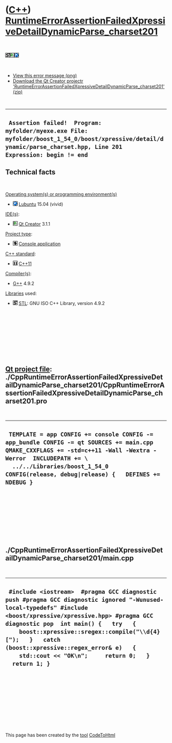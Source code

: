 



 

 

 

 

 

([C++](Cpp.md)) [RuntimeErrorAssertionFailedXpressiveDetailDynamicParse\_charset201](CppRuntimeErrorAssertionFailedXpressiveDetailDynamicParse_charset201.md)
===============================================================================================================================================================

 

![STL](PicStl.png)![Qt
Creator](PicQtCreator.png)![Lubuntu](PicLubuntu.png)

 

-   [View this error
    message (png)](CppRuntimeErrorAssertionFailedXpressiveDetailDynamicParse_charset201.png)
-   [Download the Qt Creator projectr
    'RuntimeErrorAssertionFailedXpressiveDetailDynamicParse\_charset201' (zip)](CppRuntimeErrorAssertionFailedXpressiveDetailDynamicParse_charset201.zip)

 

  --------------------------------------------------------------------------------------------------------------------------------------------------------------------
  ` Assertion failed!  Program: myfolder/myexe.exe File: myfolder/boost_1_54_0/boost/xpressive/detail/dynamic/parse_charset.hpp, Line 201  Expression: begin != end`
  --------------------------------------------------------------------------------------------------------------------------------------------------------------------

Technical facts
---------------

 

[Operating system(s) or programming environment(s)](CppOs.md)

-   ![Lubuntu](PicLubuntu.png) [Lubuntu](CppLubuntu.md) 15.04 (vivid)

[IDE(s)](CppIde.md):

-   ![Qt Creator](PicQtCreator.png) [Qt Creator](CppQtCreator.md) 3.1.1

[Project type](CppQtProjectType.md):

-   ![console](PicConsole.png) [Console
    application](CppConsoleApplication.md)

[C++ standard](CppStandard.md):

-   ![C++11](PicCpp11.png) [C++11](Cpp11.md)

[Compiler(s)](CppCompiler.md):

-   [G++](CppGpp.md) 4.9.2

[Libraries](CppLibrary.md) used:

-   ![STL](PicStl.png) [STL](CppStl.md): GNU ISO C++ Library, version
    4.9.2

 

 

 

 

 

[Qt project file](CppQtProjectFile.md): ./CppRuntimeErrorAssertionFailedXpressiveDetailDynamicParse\_charset201/CppRuntimeErrorAssertionFailedXpressiveDetailDynamicParse\_charset201.pro
------------------------------------------------------------------------------------------------------------------------------------------------------------------------------------------

 

  -------------------------------------------------------------------------------------------------------------------------------------------------------------------------------------------------------------------------------------------------------
  ` TEMPLATE = app CONFIG += console CONFIG -= app_bundle CONFIG -= qt SOURCES += main.cpp QMAKE_CXXFLAGS += -std=c++11 -Wall -Wextra -Werror  INCLUDEPATH += \   ../../Libraries/boost_1_54_0  CONFIG(release, debug|release) {   DEFINES += NDEBUG }`
  -------------------------------------------------------------------------------------------------------------------------------------------------------------------------------------------------------------------------------------------------------

 

 

 

 

 

./CppRuntimeErrorAssertionFailedXpressiveDetailDynamicParse\_charset201/main.cpp
--------------------------------------------------------------------------------

 

  -------------------------------------------------------------------------------------------------------------------------------------------------------------------------------------------------------------------------------------------------------------------------------------------------------------------------------------------------------------------------
  ` #include <iostream>  #pragma GCC diagnostic push #pragma GCC diagnostic ignored "-Wunused-local-typedefs" #include <boost/xpressive/xpressive.hpp> #pragma GCC diagnostic pop  int main() {   try   {     boost::xpressive::sregex::compile("\\d{4} [");   }   catch (boost::xpressive::regex_error& e)   {     std::cout << "OK\n";     return 0;   }   return 1; }`
  -------------------------------------------------------------------------------------------------------------------------------------------------------------------------------------------------------------------------------------------------------------------------------------------------------------------------------------------------------------------------

 

 

 

 

 





 




This page has been created by the [tool](Tools.md)
[CodeToHtml](ToolCodeToHtml.md)
